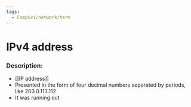 ```yaml
---
tags:
  - CompSci/network/term
---
```

# IPv4 address
### Description:
- [[IP address]]
- Presented in the form of four decimal numbers separated by periods, like 203.0.113.112
- It was running out
